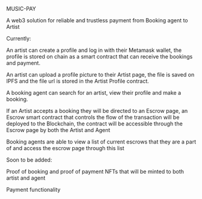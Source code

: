 MUSIC-PAY

A web3 solution for reliable and trustless payment from Booking agent to Artist


Currently:

An artist can create a profile and log in with their Metamask wallet, the profile is stored on chain as a smart contract that can receive the bookings and payment.

An artist can upload a profile picture to their Artist page, the file is saved on IPFS and the file url is stored in the Artist Profile contract.

A booking agent can search for an artist, view their profile and make a booking.

If an Artist accepts a booking they will be directed to an Escrow page, an Escrow smart contract that controls the flow of the transaction will be deployed to the Blockchain, the contract will be accessible through the Escrow page by both the Artist and Agent 

Booking agents are able to view a list of current escrows that they are a part of and access the escrow page through this list


Soon to be added:

Proof of booking and proof of payment NFTs that will be minted to both artist and agent

Payment functionality 
